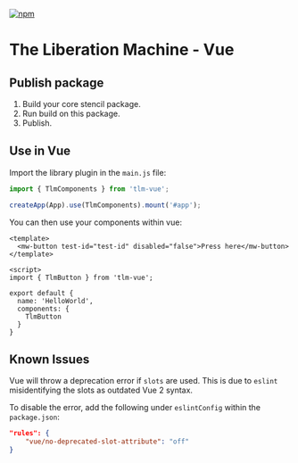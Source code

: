 [![npm](https://img.shields.io/npm/v/tlm-vue?color=blue)](https://www.npmjs.com/package/tlm-vue)

# The Liberation Machine - Vue

## Publish package

1. Build your core stencil package.
2. Run build on this package.
3. Publish.

## Use in Vue

Import the library plugin in the `main.js` file:

```JavaScript
import { TlmComponents } from 'tlm-vue';

createApp(App).use(TlmComponents).mount('#app');
```
You can then use your components within vue:

```Vue
<template>
  <mw-button test-id="test-id" disabled="false">Press here</mw-button>
</template>

<script>
import { TlmButton } from 'tlm-vue';

export default {
  name: 'HelloWorld',
  components: {
    TlmButton
  }
}
```

## Known Issues

Vue will throw a deprecation error if `slots` are used. This is due to `eslint` misidentifying the slots as outdated Vue 2
syntax.

To disable the error, add the following under `eslintConfig` within the `package.json`:

```json
"rules": {
    "vue/no-deprecated-slot-attribute": "off"
}
```